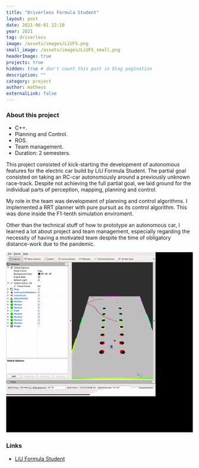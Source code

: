 ```yaml
---
title: "Driverless Formula Student"
layout: post
date: 2021-06-01 22:10
year: 2021
tag: driverless
image: /assets/images/LiUFS.png
small_image: /assets/images/LiUFS_small.png
headerImage: true
projects: true
hidden: true # don't count this post in blog pagination
description: ""
category: project
author: matheus
externalLink: false
---
```


### About this project
* C++.
* Planning and Control.
* ROS.
* Team management.
* Duration: 2 semesters.

This project consisted of kick-starting the development of autonomous features for the electric car build by LiU Formula Student. The partial goal consisted on taking an RC-car autonomously around a previously unknown race-track. Despite not achieving the full partial goal, we laid ground for the individual parts of perception, mapping, planning and control. 

My role in the team was development of planning and control algorithms. I implemented a RRT planner with pure pursuit as its control algorithm. This was done inside the F1-tenth simulation enviroment.

Other than the technical stuff of how to prototype an autonomous car, I learned a lot about project and team management, especially regarding the necessity of having a motivated team despite the time of obligatory distance-work due to the pandemic.

<img src="/assets/images/fs_car.gif" alt="should be a gif"/>

### Links
* [LiU Formula Student](https://fiarobotics.se/index.php/robocup/)